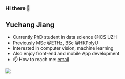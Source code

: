 ### Hi there 👋

## Yuchang Jiang

* Currently PhD student in data science @ICS UZH
* Previously MSc @ETHz, BSc @HKPolyU
* Interested in computer vision, machine learning
* Also enjoy front-end and mobile App development
* 📫 How to reach me: [email](yujiang@ethz.ch) 

<a href="#">
<img align="left" src="https://github-readme-stats.vercel.app/api?username=SherryJYC&count_private=true&show_icons=true&hide_border=true&icon_color=695858&title_color=a8a0af">
</a>

<!--
<a href="#">
<img align="right" src="https://github-readme-stats.vercel.app/api/top-langs/?username=SherryJYC&layout=compact&hide_border=true&icon_color=695858&title_color=a8a0af"">
</a>







**SherryJYC/SherryJYC** is a ✨ _special_ ✨ repository because its `README.md` (this file) appears on your GitHub profile.

Here are some ideas to get you started:

- 🔭 I’m currently working on ...
- 🌱 I’m currently learning ...
- 👯 I’m looking to collaborate on ...
- 🤔 I’m looking for help with ...
- 💬 Ask me about ...
- 📫 How to reach me: ...
- 😄 Pronouns: ...
- ⚡ Fun fact: ...
-->

